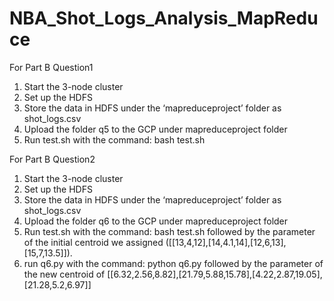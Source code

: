 # NBA_Shot_Logs_Analysis_MapReduce
For Part B Question1
1. Start the 3-node cluster
2. Set up the HDFS
3. Store the data in HDFS under the ‘mapreduceproject’ folder as shot_logs.csv
4. Upload the folder q5 to the GCP under mapreduceproject folder
5. Run test.sh with the command: bash test.sh 

For Part B Question2
1. Start the 3-node cluster
2. Set up the HDFS
3. Store the data in HDFS under the ‘mapreduceproject’ folder as shot_logs.csv
4. Upload the folder q6 to the GCP under mapreduceproject folder
5. Run test.sh with the command: bash test.sh followed by the parameter of the initial centroid we assigned ([[13,4,12],[14,4.1,14],[12,6,13],[15,7,13.5]]).
6. run q6.py with the command: python q6.py followed by the parameter of the new centroid of [[6.32,2.56,8.82],[21.79,5.88,15.78],[4.22,2.87,19.05],[21.28,5.2,6.97]]
